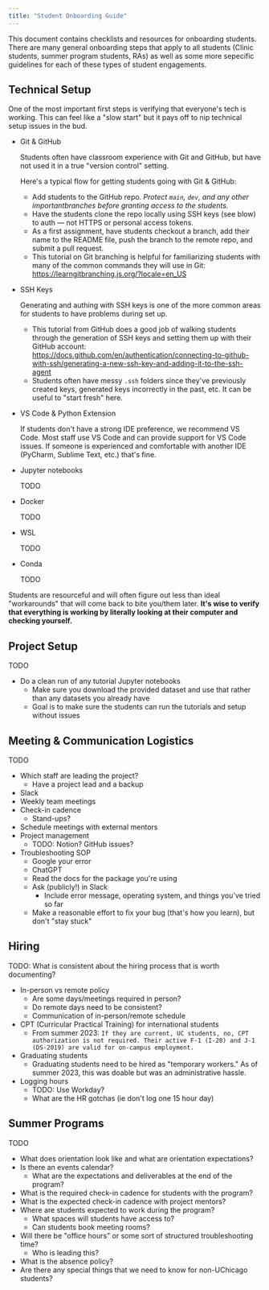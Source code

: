```yaml
---
title: "Student Onboarding Guide"
---
```


This document contains checklists and resources for onboarding students. There are many general onboarding steps that apply to all students (Clinic students, summer program students, RAs) as well as some more sepecific guidelines for each of these types of student engagements.

## Technical Setup
One of the most important first steps is verifying that everyone's tech is working. This can feel like a "slow start" but it pays off to nip technical setup issues in the bud.

- Git & GitHub

    Students often have classroom experience with Git and GitHub, but have not used it in a true "version control" setting.

    Here's a typical flow for getting students going with Git & GitHub:
    - Add students to the GitHub repo. *Protect `main`, `dev`, and any other importantbranches before granting access to the students.*
    - Have the students clone the repo locally using SSH keys (see blow) to auth — not HTTPS or personal access tokens.
    - As a first assignment, have students checkout a branch, add their name to the README file, push the branch to the remote repo, and submit a pull request.
    - This tutorial on Git branching is helpful for familiarizing students with many of the common commands they will use in Git: https://learngitbranching.js.org/?locale=en_US

- SSH Keys

    Generating and authing with SSH keys is one of the more common areas for students to have problems during set up.
    - This tutorial from GitHub does a good job of walking students through the generation of SSH keys and setting them up with their GitHub account: https://docs.github.com/en/authentication/connecting-to-github-with-ssh/generating-a-new-ssh-key-and-adding-it-to-the-ssh-agent
    - Students often have messy `.ssh` folders since they've previously created keys, generated keys incorrectly in the past, etc. It can be useful to "start fresh" here.

- VS Code & Python Extension

    If students don't have a strong IDE preference, we recommend VS Code. Most staff use VS Code and can provide support for VS Code issues. If someone is experienced and comfortable with another IDE (PyCharm, Sublime Text, etc.) that's fine.

- Jupyter notebooks

    TODO

- Docker 

    TODO

- WSL

    TODO

- Conda

    TODO

Students are resourceful and will often figure out less than ideal "workarounds" that will come back to bite you/them later. **It's wise to verify that everything is working by literally looking at their computer and checking yourself.**

## Project Setup
TODO
- Do a clean run of any tutorial Jupyter notebooks
    - Make sure you download the provided dataset and use that rather than any datasets you already have
    - Goal is to make sure the students can run the tutorials and setup without issues

## Meeting & Communication Logistics
TODO
- Which staff are leading the project?
    - Have a project lead and a backup
- Slack
- Weekly team meetings
- Check-in cadence
    - Stand-ups?
- Schedule meetings with external mentors
- Project management
    - TODO: Notion? GitHub issues?
- Troubleshooting SOP
     - Google your error
     - ChatGPT
     - Read the docs for the package you're using
     - Ask (publicly!) in Slack
        - Include error message, operating system, and things you've tried so far
     - Make a reasonable effort to fix your bug (that's how you learn), but don't "stay stuck"

## Hiring
TODO: What is consistent about the hiring process that is worth documenting?
- In-person vs remote policy
    - Are some days/meetings required in person?
    - Do remote days need to be consistent?
    - Communication of in-person/remote schedule
- CPT (Curricular Practical Training) for international students
    - From summer 2023: `If they are current, UC students, no, CPT authorization is not required. Their active F-1 (I-20) and J-1 (DS-2019) are valid for on-campus employment.`
- Graduating students
    - Graduating students need to be hired as "temporary workers." As of summer 2023, this was doable but was an administrative hassle.
- Logging hours
    - TODO: Use Workday?
    - What are the HR gotchas (ie don't log one 15 hour day)

## Summer Programs
TODO
- What does orientation look like and what are orientation expectations?
- Is there an events calendar?
    - What are the expectations and deliverables at the end of the program?
- What is the required check-in cadence for students with the program?
- What is the expected check-in cadence with project mentors?
- Where are students expected to work during the program?
    - What spaces will students have access to?
    - Can students book meeting rooms?
- Will there be "office hours" or some sort of structured troubleshooting time?
    - Who is leading this?
- What is the absence policy?
- Are there any special things that we need to know for non-UChicago students?

